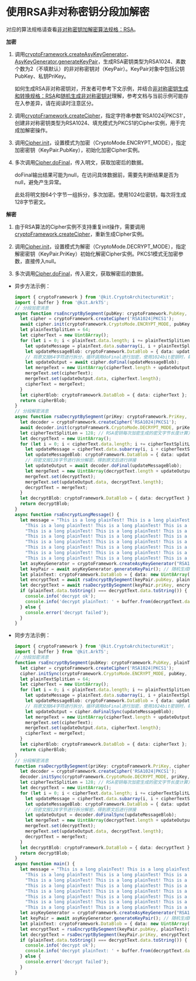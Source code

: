 # 使用RSA非对称密钥分段加解密


对应的算法规格请查看[非对称密钥加解密算法规格：RSA](crypto-asym-encrypt-decrypt-spec.md#rsa)。


**加密**


1. 调用[cryptoFramework.createAsyKeyGenerator](../../reference/apis-crypto-architecture-kit/js-apis-cryptoFramework.md#cryptoframeworkcreateasykeygenerator)、[AsyKeyGenerator.generateKeyPair](../../reference/apis-crypto-architecture-kit/js-apis-cryptoFramework.md#generatekeypair-1)，生成RSA密钥类型为RSA1024、素数个数为2（不填默认）的非对称密钥对（KeyPair）。KeyPair对象中包括公钥PubKey、私钥PriKey。
   
   如何生成RSA非对称密钥对，开发者可参考下文示例，并结合[非对称密钥生成和转换规格：RSA](crypto-asym-key-generation-conversion-spec.md#rsa)和[随机生成非对称密钥对](crypto-generate-asym-key-pair-randomly.md)理解，参考文档与当前示例可能存在入参差异，请在阅读时注意区分。

2. 调用[cryptoFramework.createCipher](../../reference/apis-crypto-architecture-kit/js-apis-cryptoFramework.md#cryptoframeworkcreatecipher)，指定字符串参数'RSA1024|PKCS1'，创建非对称密钥类型为RSA1024、填充模式为PKCS1的Cipher实例，用于完成加解密操作。

3. 调用[Cipher.init](../../reference/apis-crypto-architecture-kit/js-apis-cryptoFramework.md#init-1)，设置模式为加密（CryptoMode.ENCRYPT_MODE），指定加密密钥（KeyPair.PubKey），初始化加密Cipher实例。

4. 多次调用[Cipher.doFinal](../../reference/apis-crypto-architecture-kit/js-apis-cryptoFramework.md#dofinal-1)，传入明文，获取加密后的数据。
   
   doFinal输出结果可能为null，在访问具体数据前，需要先判断结果是否为null，避免产生异常。

   此处将明文按64个字节一组拆分，多次加密。使用1024位密钥，每次将生成128字节密文。


**解密**


1. 由于RSA算法的Cipher实例不支持重复init操作，需要调用[cryptoFramework.createCipher](../../reference/apis-crypto-architecture-kit/js-apis-cryptoFramework.md#cryptoframeworkcreatecipher)，重新生成Cipher实例。

2. 调用[Cipher.init](../../reference/apis-crypto-architecture-kit/js-apis-cryptoFramework.md#init-1)，设置模式为解密（CryptoMode.DECRYPT_MODE），指定解密密钥（KeyPair.PriKey）初始化解密Cipher实例。PKCS1模式无加密参数，直接传入null。

3. 多次调用[Cipher.doFinal](../../reference/apis-crypto-architecture-kit/js-apis-cryptoFramework.md#dofinal-1)，传入密文，获取解密后的数据。


- 异步方法示例：

  ```ts
  import { cryptoFramework } from '@kit.CryptoArchitectureKit';
  import { buffer } from '@kit.ArkTS';
  // 分段加密消息
  async function rsaEncryptBySegment(pubKey: cryptoFramework.PubKey, plainText: cryptoFramework.DataBlob) {
    let cipher = cryptoFramework.createCipher('RSA1024|PKCS1');
    await cipher.init(cryptoFramework.CryptoMode.ENCRYPT_MODE, pubKey, null);
    let plainTextSplitLen = 64;
    let cipherText = new Uint8Array();
    for (let i = 0; i < plainText.data.length; i += plainTextSplitLen ) {
      let updateMessage = plainText.data.subarray(i, i + plainTextSplitLen );
      let updateMessageBlob: cryptoFramework.DataBlob = { data: updateMessage };
      // 将原文按64字符进行拆分，循环调用doFinal进行加密，使用1024bit密钥时，每次加密生成128字节长度的密文
      let updateOutput = await cipher.doFinal(updateMessageBlob);
      let mergeText = new Uint8Array(cipherText.length + updateOutput.data.length);
      mergeText.set(cipherText);
      mergeText.set(updateOutput.data, cipherText.length);
      cipherText = mergeText;
    }
    let cipherBlob: cryptoFramework.DataBlob = { data: cipherText };
    return cipherBlob;
  }
  // 分段解密消息
  async function rsaDecryptBySegment(priKey: cryptoFramework.PriKey, cipherText: cryptoFramework.DataBlob) {
    let decoder = cryptoFramework.createCipher('RSA1024|PKCS1');
    await decoder.init(cryptoFramework.CryptoMode.DECRYPT_MODE, priKey, null);
    let cipherTextSplitLen = 128; // RSA密钥每次加密生成的密文字节长度计算方式：密钥位数/8
    let decryptText = new Uint8Array();
    for (let i = 0; i < cipherText.data.length; i += cipherTextSplitLen) {
      let updateMessage = cipherText.data.subarray(i, i + cipherTextSplitLen);
      let updateMessageBlob: cryptoFramework.DataBlob = { data: updateMessage };
      // 将密文按128字节进行拆分解密，得到原文后进行拼接
      let updateOutput = await decoder.doFinal(updateMessageBlob);
      let mergeText = new Uint8Array(decryptText.length + updateOutput.data.length);
      mergeText.set(decryptText);
      mergeText.set(updateOutput.data, decryptText.length);
      decryptText = mergeText;
    }
    let decryptBlob: cryptoFramework.DataBlob = { data: decryptText };
    return decryptBlob;
  }
  async function rsaEncryptLongMessage() {
    let message = "This is a long plainTest! This is a long plainTest! This is a long plainTest!" +
      "This is a long plainTest! This is a long plainTest! This is a long plainTest! This is a long plainTest!" +
      "This is a long plainTest! This is a long plainTest! This is a long plainTest! This is a long plainTest!" +
      "This is a long plainTest! This is a long plainTest! This is a long plainTest! This is a long plainTest!" +
      "This is a long plainTest! This is a long plainTest! This is a long plainTest! This is a long plainTest!" +
      "This is a long plainTest! This is a long plainTest! This is a long plainTest! This is a long plainTest!" +
      "This is a long plainTest! This is a long plainTest! This is a long plainTest! This is a long plainTest!" +
      "This is a long plainTest! This is a long plainTest! This is a long plainTest! This is a long plainTest!";
    let asyKeyGenerator = cryptoFramework.createAsyKeyGenerator("RSA1024"); // 创建非对称密钥生成器对象
    let keyPair = await asyKeyGenerator.generateKeyPair(); // 随机生成RSA密钥
    let plainText: cryptoFramework.DataBlob = { data: new Uint8Array(buffer.from(message, 'utf-8').buffer) };
    let encryptText = await rsaEncryptBySegment(keyPair.pubKey, plainText);
    let decryptText = await rsaDecryptBySegment(keyPair.priKey, encryptText);
    if (plainText.data.toString() === decryptText.data.toString()) {
      console.info('decrypt ok');
      console.info('decrypt plainText: ' + buffer.from(decryptText.data).toString('utf-8'));
    } else {
      console.error('decrypt failed');
    }
  }
  ```

- 同步方法示例：

  ```ts
  import { cryptoFramework } from '@kit.CryptoArchitectureKit';
  import { buffer } from '@kit.ArkTS';
  // 分段加密消息
  function rsaEncryptBySegment(pubKey: cryptoFramework.PubKey, plainText: cryptoFramework.DataBlob) {
    let cipher = cryptoFramework.createCipher('RSA1024|PKCS1');
    cipher.initSync(cryptoFramework.CryptoMode.ENCRYPT_MODE, pubKey, null);
    let plainTextSplitLen = 64;
    let cipherText = new Uint8Array();
    for (let i = 0; i < plainText.data.length; i += plainTextSplitLen ) {
      let updateMessage = plainText.data.subarray(i, i + plainTextSplitLen );
      let updateMessageBlob: cryptoFramework.DataBlob = { data: updateMessage };
      // 将原文按64字符进行拆分，循环调用doFinal进行加密，使用1024bit密钥时，每次加密生成128字节长度的密文
      let updateOutput = cipher.doFinalSync(updateMessageBlob);
      let mergeText = new Uint8Array(cipherText.length + updateOutput.data.length);
      mergeText.set(cipherText);
      mergeText.set(updateOutput.data, cipherText.length);
      cipherText = mergeText;
    }
    let cipherBlob: cryptoFramework.DataBlob = { data: cipherText };
    return cipherBlob;
  }
  // 分段解密消息
  function rsaDecryptBySegment(priKey: cryptoFramework.PriKey, cipherText: cryptoFramework.DataBlob) {
    let decoder = cryptoFramework.createCipher('RSA1024|PKCS1');
    decoder.initSync(cryptoFramework.CryptoMode.DECRYPT_MODE, priKey, null);
    let cipherTextSplitLen = 128; // RSA密钥每次加密生成的密文字节长度计算方式：密钥位数/8
    let decryptText = new Uint8Array();
    for (let i = 0; i < cipherText.data.length; i += cipherTextSplitLen) {
      let updateMessage = cipherText.data.subarray(i, i + cipherTextSplitLen);
      let updateMessageBlob: cryptoFramework.DataBlob = { data: updateMessage };
      // 将密文按128字节进行拆分解密，得到原文后进行拼接
      let updateOutput = decoder.doFinalSync(updateMessageBlob);
      let mergeText = new Uint8Array(decryptText.length + updateOutput.data.length);
      mergeText.set(decryptText);
      mergeText.set(updateOutput.data, decryptText.length);
      decryptText = mergeText;
    }
    let decryptBlob: cryptoFramework.DataBlob = { data: decryptText };
    return decryptBlob;
  }
  async function main() {
    let message = "This is a long plainTest! This is a long plainTest! This is a long plainTest!" +
      "This is a long plainTest! This is a long plainTest! This is a long plainTest! This is a long plainTest!" +
      "This is a long plainTest! This is a long plainTest! This is a long plainTest! This is a long plainTest!" +
      "This is a long plainTest! This is a long plainTest! This is a long plainTest! This is a long plainTest!" +
      "This is a long plainTest! This is a long plainTest! This is a long plainTest! This is a long plainTest!" +
      "This is a long plainTest! This is a long plainTest! This is a long plainTest! This is a long plainTest!" +
      "This is a long plainTest! This is a long plainTest! This is a long plainTest! This is a long plainTest!" +
      "This is a long plainTest! This is a long plainTest! This is a long plainTest! This is a long plainTest!";
    let asyKeyGenerator = cryptoFramework.createAsyKeyGenerator("RSA1024"); // 创建非对称密钥生成器对象
    let keyPair = await asyKeyGenerator.generateKeyPair(); // 随机生成RSA密钥
    let plainText: cryptoFramework.DataBlob = { data: new Uint8Array(buffer.from(message, 'utf-8').buffer) };
    let encryptText = rsaEncryptBySegment(keyPair.pubKey, plainText);
    let decryptText = rsaDecryptBySegment(keyPair.priKey, encryptText);
    if (plainText.data.toString() === decryptText.data.toString()) {
      console.info('decrypt ok');
      console.info('decrypt plainText: ' + buffer.from(decryptText.data).toString('utf-8'));
    } else {
      console.error('decrypt failed');
    }
  }
  ```
